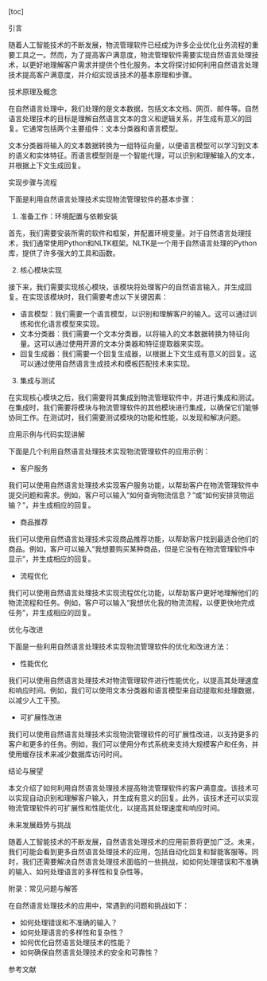 
[toc]                    
                
                
引言

随着人工智能技术的不断发展，物流管理软件已经成为许多企业优化业务流程的重要工具之一。然而，为了提高客户满意度，物流管理软件需要实现自然语言处理技术，以更好地理解客户需求并提供个性化服务。本文将探讨如何利用自然语言处理技术提高客户满意度，并介绍实现该技术的基本原理和步骤。

技术原理及概念

在自然语言处理中，我们处理的是文本数据，包括文本文档、网页、邮件等。自然语言处理技术的目标是理解自然语言文本的含义和逻辑关系，并生成有意义的回复。它通常包括两个主要组件：文本分类器和语言模型。

文本分类器将输入的文本数据转换为一组特征向量，以便语言模型可以学习到文本的语义和实体特征。而语言模型则是一个智能代理，可以识别和理解输入的文本，并根据上下文生成回复。

实现步骤与流程

下面是利用自然语言处理技术实现物流管理软件的基本步骤：

1. 准备工作：环境配置与依赖安装

首先，我们需要安装所需的软件和框架，并配置环境变量。对于自然语言处理技术，我们通常使用Python和NLTK框架。NLTK是一个用于自然语言处理的Python库，提供了许多强大的工具和函数。

2. 核心模块实现

接下来，我们需要实现核心模块，该模块将处理客户的自然语言输入，并生成回复。在实现该模块时，我们需要考虑以下关键因素：

- 语言模型：我们需要一个语言模型，以识别和理解客户的输入。这可以通过训练和优化语言模型来实现。
- 文本分类器：我们需要一个文本分类器，以将输入的文本数据转换为特征向量。这可以通过使用开源的文本分类器和特征提取器来实现。
- 回复生成器：我们需要一个回复生成器，以根据上下文生成有意义的回复。这可以通过使用自然语言生成技术和模板匹配技术来实现。

3. 集成与测试

在实现核心模块之后，我们需要将其集成到物流管理软件中，并进行集成和测试。在集成时，我们需要将模块与物流管理软件的其他模块进行集成，以确保它们能够协同工作。在测试时，我们需要测试模块的功能和性能，以发现和解决问题。

应用示例与代码实现讲解

下面是几个利用自然语言处理技术实现物流管理软件的应用示例：

- 客户服务

我们可以使用自然语言处理技术实现客户服务功能，以帮助客户在物流管理软件中提交问题和需求。例如，客户可以输入“如何查询物流信息？”或“如何安排货物运输？”，并生成相应的回复。

- 商品推荐

我们可以使用自然语言处理技术实现商品推荐功能，以帮助客户找到最适合他们的商品。例如，客户可以输入“我想要购买某种商品，但是它没有在物流管理软件中显示”，并生成相应的回复。

- 流程优化

我们可以使用自然语言处理技术实现流程优化功能，以帮助客户更好地理解他们的物流流程和任务。例如，客户可以输入“我想优化我的物流流程，以便更快地完成任务”，并生成相应的回复。

优化与改进

下面是一些利用自然语言处理技术实现物流管理软件的优化和改进方法：

- 性能优化

我们可以使用自然语言处理技术对物流管理软件进行性能优化，以提高其处理速度和响应时间。例如，我们可以使用文本分类器和语言模型来自动提取和处理数据，以减少人工干预。

- 可扩展性改进

我们可以使用自然语言处理技术实现物流管理软件的可扩展性改进，以支持更多的客户和更多的任务。例如，我们可以使用分布式系统来支持大规模客户和任务，并使用缓存技术来减少数据库访问时间。

结论与展望

本文介绍了如何利用自然语言处理技术提高物流管理软件的客户满意度。该技术可以实现自动识别和理解客户输入，并生成有意义的回复。此外，该技术还可以实现物流管理软件的可扩展性和性能优化，以提高其处理速度和响应时间。

未来发展趋势与挑战

随着人工智能技术的不断发展，自然语言处理技术的应用前景将更加广泛。未来，我们可能会看到更多自然语言处理技术的应用，包括自动化回复和智能客服等。同时，我们还需要解决自然语言处理技术面临的一些挑战，如如何处理错误和不准确的输入、如何处理语言的多样性和复杂性等。

附录：常见问题与解答

在自然语言处理技术的应用中，常遇到的问题和挑战如下：

- 如何处理错误和不准确的输入？
- 如何处理语言的多样性和复杂性？
- 如何优化自然语言处理技术的性能？
- 如何确保自然语言处理技术的安全和可靠性？

参考文献

